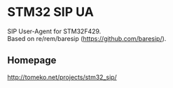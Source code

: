 # STM32 SIP UA
SIP User-Agent for STM32F429.  
Based on re/rem/baresip (https://github.com/baresip/).

## Homepage
http://tomeko.net/projects/stm32_sip/
